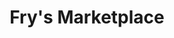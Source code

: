 ---
title: "Fry's Marketplace"
url: /gilbert/frys-marketplace-south-higley-road/
shop: supermarket
---